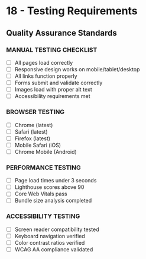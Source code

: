 # 18 - Testing Requirements

## Quality Assurance Standards

### MANUAL TESTING CHECKLIST
- [ ] All pages load correctly
- [ ] Responsive design works on mobile/tablet/desktop
- [ ] All links function properly
- [ ] Forms submit and validate correctly
- [ ] Images load with proper alt text
- [ ] Accessibility requirements met

### BROWSER TESTING
- [ ] Chrome (latest)
- [ ] Safari (latest)
- [ ] Firefox (latest)
- [ ] Mobile Safari (iOS)
- [ ] Chrome Mobile (Android)

### PERFORMANCE TESTING
- [ ] Page load times under 3 seconds
- [ ] Lighthouse scores above 90
- [ ] Core Web Vitals pass
- [ ] Bundle size analysis completed

### ACCESSIBILITY TESTING
- [ ] Screen reader compatibility tested
- [ ] Keyboard navigation verified
- [ ] Color contrast ratios verified
- [ ] WCAG AA compliance validated